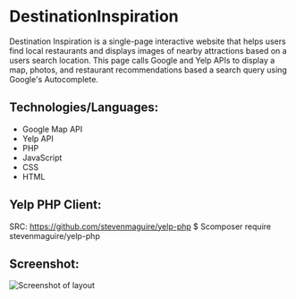 # DestinationInspiration

Destination Inspiration is a single-page interactive website that helps users find local restaurants and displays images of nearby attractions based on a users search location. This page calls Google and Yelp APIs to display a map, photos, and restaurant recommendations based a search query using Google's Autocomplete. 


## Technologies/Languages:
* Google Map API
* Yelp API
* PHP
* JavaScript
* CSS
* HTML


## Yelp PHP Client:
SRC: https://github.com/stevenmaguire/yelp-php
$ Scomposer require stevenmaguire/yelp-php


## Screenshot:
![Screenshot of layout](Layout_DestinationInspiration.png)
